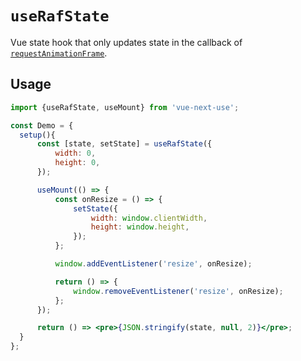 # `useRafState`

Vue state hook that only updates state in the callback of [`requestAnimationFrame`](https://developer.mozilla.org/en-US/docs/Web/API/window/requestAnimationFrame).

## Usage

```jsx
import {useRafState, useMount} from 'vue-next-use';

const Demo = {
  setup(){
      const [state, setState] = useRafState({
          width: 0,
          height: 0,
      });

      useMount(() => {
          const onResize = () => {
              setState({
                  width: window.clientWidth,
                  height: window.height,
              });
          };

          window.addEventListener('resize', onResize);

          return () => {
              window.removeEventListener('resize', onResize);
          };
      });

      return () => <pre>{JSON.stringify(state, null, 2)}</pre>;
  }
};
```
